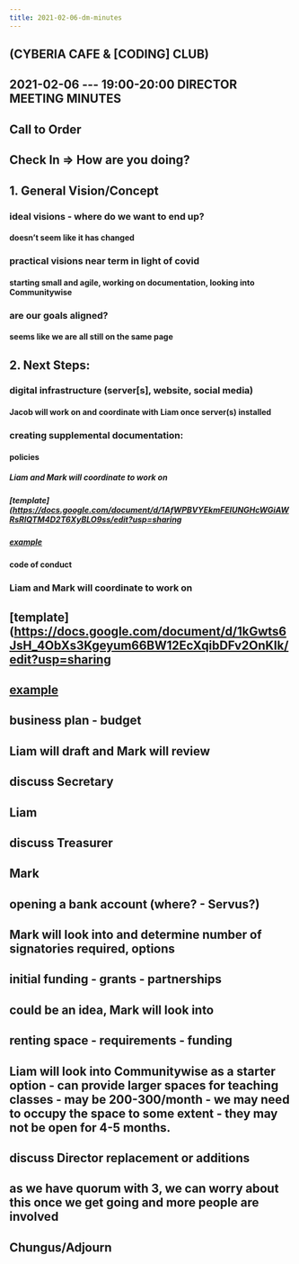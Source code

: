 ```yaml
---
title: 2021-02-06-dm-minutes
---
```


## (CYBERIA CAFE & [CODING] CLUB)
2021-02-06 --- 19:00-20:00
DIRECTOR MEETING
MINUTES
----------
## Call to Order

## Check In => How are you doing?
## 1. General Vision/Concept
### ideal visions - where do we want to end up?
#### doesn’t seem like it has changed
### practical visions near term in light of covid
#### starting small and agile, working on documentation, looking into Communitywise
### are our goals aligned?
#### seems like we are all still on the same page
## 2. Next Steps:
### digital infrastructure (server[s], website, social media)
#### Jacob will work on and coordinate with Liam once server(s) installed
### creating supplemental documentation:
#### policies
##### Liam and Mark will coordinate to work on
##### [template](https://docs.google.com/document/d/1AfWPBVYEkmFEIUNGHcWGiAWRsRlQTM4D2T6XyBLO9ss/edit?usp=sharing
##### [example](https://docum.ents.ca./GeneralPolicies-October2018.pdf)
#### code of conduct
### Liam and Mark will coordinate to work on
## [template](https://docs.google.com/document/d/1kGwts6JsH_4ObXs3Kgeyum66BW12EcXqibDFv2OnKIk/edit?usp=sharing
## [example](https://docum.ents.ca./CodeOfConduct.pdf)
## business plan - budget
## Liam will draft and Mark will review
## discuss Secretary
## Liam
## discuss Treasurer
## Mark
## opening a bank account (where? - Servus?)
## Mark will look into and determine number of signatories required, options
## initial funding - grants - partnerships
## could be an idea, Mark will look into
## renting space - requirements - funding
## Liam will look into Communitywise as a starter option - can provide larger spaces for teaching classes - may be 200-300/month - we may need to occupy the space to some extent - they may not be open for 4-5 months.
## discuss Director replacement or additions
## as we have quorum with 3, we can worry about this once we get going and more people are involved
## Chungus/Adjourn